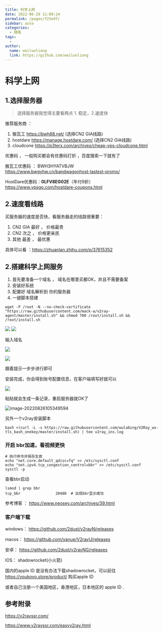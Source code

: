 ```yaml
---
title: 科学上网
date: 2022-06-29 11:09:24
permalink: /pages/f25e9f/
sidebar: auto
categories:
  - 随笔
tags:
  - 
author: 
  name: weiluoliang
  link: https://github.com/weiluoliang
---
```

# 科学上网



## 1.选择服务器

> 选择服务器我觉得主要看两点 1. 稳定，2.速度快

推荐服务商 ：  

1. 搬瓦工       https://bwh88.net/    (选择CN2 GIA线路)
2. hostdare    https://manage.hostdare.com/    (选择CN2 GIA线路)
3. cloudcone  https://p3terx.com/archives/cheap-vps-cloudcone.html



优惠码 ， 一般购买都会有优惠码打折 ，百度搜索一下就有了

搬瓦工优惠码 ：   BWH3HYATVBJW                    https://www.bwgyhw.cn/bandwagonhost-lastest-promo/

HostDare优惠码：**0LFV8EG02E**（年付9折）     https://www.vpsgo.com/hostdare-coupons.html





## 2.速度看线路

买服务器的速度是否快，看服务器走的线路很重要：

1. CN2 GIA    最好  ， 价格最贵  
2. CN2           次之  ， 价格更亲民
3. 其他          最差  ，  最优惠

具体可以看 ：https://zhuanlan.zhihu.com/p/37615352

## 2.搭建科学上网服务

1. 首先要准备一个域名 ， 域名在哪里买都OK，并且不需要备案
2. 安装好系统     
3. 配置好 域名解析到 你的服务器
4. 一键脚本搭建

```shell
wget -P /root -N --no-check-certificate "https://raw.githubusercontent.com/mack-a/v2ray-agent/master/install.sh" && chmod 700 /root/install.sh && /root/install.sh   
```

  <img src="https://media-1251528481.cos.ap-hongkong.myqcloud.com/blog/20220826104225.png"  />

<img src="https://media-1251528481.cos.ap-hongkong.myqcloud.com/blog/20220826104352.png"  />

输入域名

![](https://media-1251528481.cos.ap-hongkong.myqcloud.com/blog/20220826104909.png)

  

![](https://media-1251528481.cos.ap-hongkong.myqcloud.com/blog/20220826104857.png)

跟着提示一步步进行即可



安装完成，你会得到账号配置信息，在客户端填写好就可以

![](https://media-1251528481.cos.ap-hongkong.myqcloud.com/blog/20220826105257.png)



粘贴就会生成一条记录，重启服务器就OK了

![image-20220826105349594](https://media-1251528481.cos.ap-hongkong.myqcloud.com/blog/image-20220826105349594.png)



另外一个v2ray安装脚本

```shell
bash <(curl -L -s https://raw.githubusercontent.com/wulabing/V2Ray_ws-tls_bash_onekey/master/install.sh) | tee v2ray_ins.log
```



### 开启 bbr加速，看视频更快

```shell
# 执行命令并保存生效
echo "net.core.default_qdisc=fq" >> /etc/sysctl.conf
echo "net.ipv4.tcp_congestion_control=bbr" >> /etc/sysctl.conf
sysctl -p
```

查看bbr启动

```shell
lsmod | grep bbr
tcp_bbr                20480  # 出现bbr显示成功
```

参考博客  ： https://www.neosey.com/archives/39.html



### 客户端下载

windows： https://github.com/2dust/v2rayN/releases

macos：   https://github.com/yanue/V2rayU/releases

安卓：       https://github.com/2dust/v2rayNG/releases

IOS：         shadowrocket(小火箭)    

国内的apple ID 是没有办法下载shadowrocket，可以前往 https://youkovo.store/product/ 购买apple ID

或者自己注册一个美国地区，香港地区，日本地区的 apple ID .



## 参考附录

https://v2rayssr.com/

https://www.v2rayssr.com/easyv2ray.html

```

```

